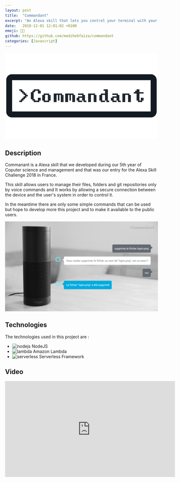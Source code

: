 ```yaml
---
layout: post
title:  "Commandant"
excerpt: "An Alexa skill that lets you control your terminal with your voice."
date:   2018-12-01 12:01:02 +0100
emoji: 👨‍💻
github: https://github.com/medihebfaiza/commandant
categories: [Javascript]
---
```

![Commandant Logo](/images/commandant.png?raw=true "Logo")

## Description

Commanant is a Alexa skill that we developed during our 5th year of Coputer science and management and that was our entry for the Alexa Skill Challenge 2018 in France.

This skill allows users to manage their files, folders and git repositories only by voice commands and It works by allowing a secure connection between the device and the user's system in order to control it.

In the meantime there are only some simple commands that can be used but hope to develop more this project and to make it available to the public users.

![Commandant Cover](/images/commandant-cover.png?raw=true "Cover")

## Technologies

The technologies used in this project are :

- <img src="https://upload.wikimedia.org/wikipedia/commons/thumb/7/70/Font_Awesome_5_brands_node-js.svg/512px-Font_Awesome_5_brands_node-js.svg.png" alt="nodejs" style="width:20px;"/> NodeJS
- <img src="https://simpleicons.org/icons/amazon.svg" alt="lambda" style="width:20px;"/> Amazon Lambda
- <img src="https://simpleicons.org/icons/serverfault.svg" alt="serverless" style="width:20px;"/> Serverless Framework

## Video

<iframe width="560" height="315" src="https://www.youtube.com/embed/b8sFahV7wIk" frameborder="0" allow="accelerometer; autoplay; encrypted-media; gyroscope; picture-in-picture" allowfullscreen></iframe>